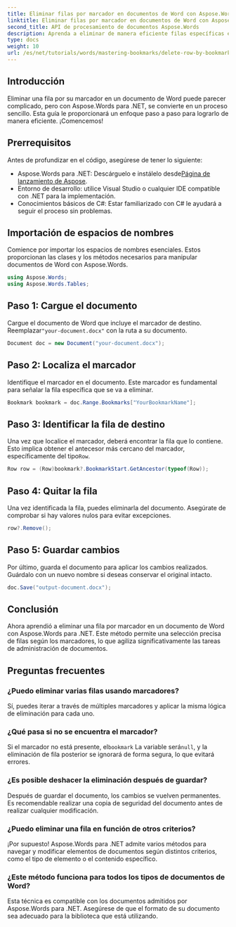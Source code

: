 ```yaml
---
title: Eliminar filas por marcador en documentos de Word con Aspose.Words para .NET
linktitle: Eliminar filas por marcador en documentos de Word con Aspose.Words para .NET
second_title: API de procesamiento de documentos Aspose.Words
description: Aprenda a eliminar de manera eficiente filas específicas en documentos de Word mediante el uso de marcadores con Aspose.Words para .NET. Esta guía paso a paso cubre la carga de documentos.
type: docs
weight: 10
url: /es/net/tutorials/words/mastering-bookmarks/delete-row-by-bookmark-word-documents/
---
```

## Introducción

Eliminar una fila por su marcador en un documento de Word puede parecer complicado, pero con Aspose.Words para .NET, se convierte en un proceso sencillo. Esta guía le proporcionará un enfoque paso a paso para lograrlo de manera eficiente. ¡Comencemos!

## Prerrequisitos

Antes de profundizar en el código, asegúrese de tener lo siguiente:

-  Aspose.Words para .NET: Descárguelo e instálelo desde[Página de lanzamiento de Aspose](https://releases.aspose.com/words/net/).
- Entorno de desarrollo: utilice Visual Studio o cualquier IDE compatible con .NET para la implementación.
- Conocimientos básicos de C#: Estar familiarizado con C# le ayudará a seguir el proceso sin problemas.

## Importación de espacios de nombres

Comience por importar los espacios de nombres esenciales. Estos proporcionan las clases y los métodos necesarios para manipular documentos de Word con Aspose.Words.

```csharp
using Aspose.Words;
using Aspose.Words.Tables;
```

## Paso 1: Cargue el documento

 Cargue el documento de Word que incluye el marcador de destino. Reemplazar`"your-document.docx"` con la ruta a su documento.

```csharp
Document doc = new Document("your-document.docx");
```

## Paso 2: Localiza el marcador

Identifique el marcador en el documento. Este marcador es fundamental para señalar la fila específica que se va a eliminar.

```csharp
Bookmark bookmark = doc.Range.Bookmarks["YourBookmarkName"];
```

## Paso 3: Identificar la fila de destino

 Una vez que localice el marcador, deberá encontrar la fila que lo contiene. Esto implica obtener el antecesor más cercano del marcador, específicamente del tipo`Row`.

```csharp
Row row = (Row)bookmark?.BookmarkStart.GetAncestor(typeof(Row));
```

## Paso 4: Quitar la fila

Una vez identificada la fila, puedes eliminarla del documento. Asegúrate de comprobar si hay valores nulos para evitar excepciones.

```csharp
row?.Remove();
```

## Paso 5: Guardar cambios

Por último, guarda el documento para aplicar los cambios realizados. Guárdalo con un nuevo nombre si deseas conservar el original intacto.

```csharp
doc.Save("output-document.docx");
```

## Conclusión

Ahora aprendió a eliminar una fila por marcador en un documento de Word con Aspose.Words para .NET. Este método permite una selección precisa de filas según los marcadores, lo que agiliza significativamente las tareas de administración de documentos.

## Preguntas frecuentes

### ¿Puedo eliminar varias filas usando marcadores?

Sí, puedes iterar a través de múltiples marcadores y aplicar la misma lógica de eliminación para cada uno.

### ¿Qué pasa si no se encuentra el marcador?

 Si el marcador no está presente, el`bookmark` La variable será`null`, y la eliminación de fila posterior se ignorará de forma segura, lo que evitará errores.

### ¿Es posible deshacer la eliminación después de guardar?

Después de guardar el documento, los cambios se vuelven permanentes. Es recomendable realizar una copia de seguridad del documento antes de realizar cualquier modificación.

### ¿Puedo eliminar una fila en función de otros criterios?

¡Por supuesto! Aspose.Words para .NET admite varios métodos para navegar y modificar elementos de documentos según distintos criterios, como el tipo de elemento o el contenido específico.

### ¿Este método funciona para todos los tipos de documentos de Word?

Esta técnica es compatible con los documentos admitidos por Aspose.Words para .NET. Asegúrese de que el formato de su documento sea adecuado para la biblioteca que está utilizando.
